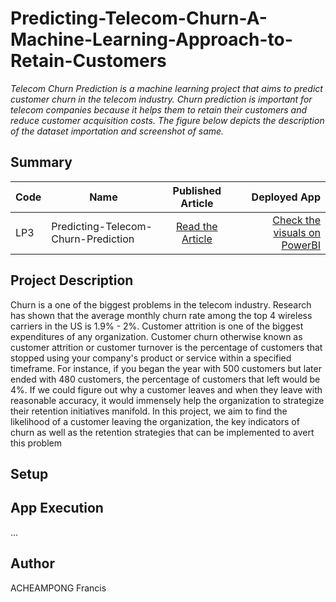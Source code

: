 # Predicting-Telecom-Churn-A-Machine-Learning-Approach-to-Retain-Customers

*Telecom Churn Prediction is a machine learning project that aims to predict customer churn in the telecom industry. Churn prediction is important for telecom companies because it helps them to retain their customers and reduce customer acquisition costs. The figure below depicts the description of the dataset importation and screenshot of same.*

## Summary
| Code      | Name        | Published Article |  Deployed App |
|-----------|-------------|:-------------:|------:|
| LP3 | Predicting-Telecom-Churn-Prediction |  [Read the Article](https://medium.com/@acheampongfrancis95/predicting-telecom-churn-a-machine-learning-approach-to-retain-customers-5b43e60b11e6) | [Check the visuals on PowerBI](https://app.powerbi.com/groups/me/reports/3114c4fa-c8d8-46d8-98d3-102b0cadf47b/ReportSection) |

## Project Description
Churn is a one of the biggest problems in the telecom industry. Research has shown that the average monthly churn rate among the top 4 wireless carriers in the US is 1.9% - 2%.
Customer attrition is one of the biggest expenditures of any organization. Customer churn otherwise known as customer attrition or customer turnover is the percentage of customers that stopped using your company's product or service within a specified timeframe. For instance, if you began the year with 500 customers but later ended with 480 customers, the percentage of customers that left would be 4%. If we could figure out why a customer leaves and when they leave with reasonable accuracy, it would immensely help the organization to strategize their retention initiatives manifold.
In this project, we aim to find the likelihood of a customer leaving the organization, the key indicators of churn as well as the retention strategies that can be implemented to avert this problem


## Setup

## App Execution
...

## Author
ACHEAMPONG Francis

